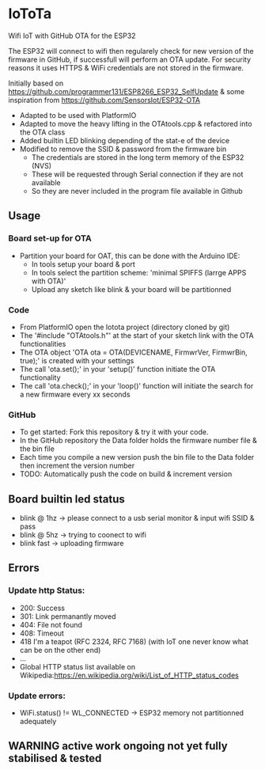 # IoToTa
Wifi IoT with GitHub OTA for the ESP32 

The ESP32 will connect to wifi then regularely check for new version of the firmware in GitHub, if successfull will perform an OTA update. 
For security reasons it uses HTTPS & WiFi credentials are not stored in the firmware.

Initially based on https://github.com/programmer131/ESP8266_ESP32_SelfUpdate & some inspiration from https://github.com/SensorsIot/ESP32-OTA
- Adapted to be used with PlatformIO
- Adapted to move the heavy lifting in the OTAtools.cpp  & refactored into the OTA class
- Added builtin LED blinking depending of the stat-e of the device 
- Modified to remove the SSID & password from the firmware bin 
  - The credentials are stored in the long term memory of the ESP32 (NVS)
  - These will be requested through Serial connection if they are not available 
  - So they are never included in the program file available in Github 

## Usage
### Board set-up for OTA
- Partition your board for OAT, this can be done with the Arduino IDE:
  - In tools setup your board & port
  - In tools select the partition scheme: 'minimal SPIFFS (larrge APPS with OTA)'  
  - Upload any sketch like blink & your board will be partitionned

### Code
- From PlatformIO open the Iotota project (directory cloned by git) 
- The '#include "OTAtools.h"' at the start of your sketch link with the OTA functionalities
- The OTA object 'OTA ota = OTA(DEVICENAME, FirmwrVer, FirmwrBin, true);' is created with your settings
- The call 'ota.set();' in your 'setup()' function initiate the OTA functionality
- The call 'ota.check();' in your 'loop()' function will initiate the search for a new firmware every xx seconds

### GitHub
- To get started: Fork this repository & try it with your code.
- In the GitHub repository the Data folder holds the firmware number file & the bin file
- Each time you compile a new version push the bin file to the Data folder then increment the version number
- TODO: Automatically push the code on build & increment version

## Board builtin led status
- blink @ 1hz -> please connect to a usb serial monitor & input wifi SSID & pass
- blink @ 5hz -> trying to coonect to wifi
- blink fast  -> uploading firmware  

## Errors 
### Update http Status:
- 200: Success
- 301: Link permanantly moved
- 404: File not found
- 408: Timeout
- 418 I'm a teapot (RFC 2324, RFC 7168) (with IoT one never know what can be on the other end)
- ...
- Global HTTP status list available on Wikipedia:https://en.wikipedia.org/wiki/List_of_HTTP_status_codes


### Update errors:
- WiFi.status() != WL_CONNECTED -> ESP32 memory not partitionned adequately

## WARNING active work ongoing not yet fully stabilised & tested
